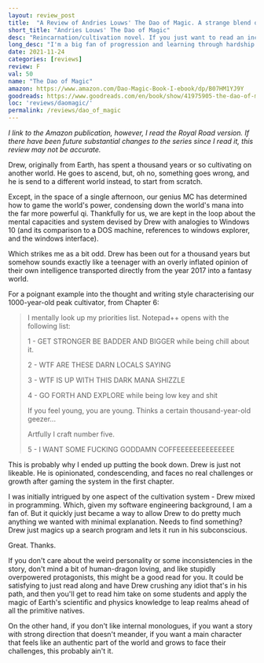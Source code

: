 ```yaml
---
layout: review_post
title:  "A Review of Andries Louws' The Dao of Magic. A strange blend of pop references and ridiculously overpowered protagonists"
short_title: "Andries Louws' The Dao of Magic"
desc: "Reincarnation/cultivation novel. If you just want to read an incredibly overpowered protagonist and don't mind them sounding like a teenager off /r/iamverysmart, go for it..."
long_desc: "I'm a big fan of progression and learning through hardship. Within an hour of arriving on a new plane, the MC was already the most powerful force around."
date: 2021-11-24
categories: [reviews]
review: F
val: 50
name: "The Dao of Magic"
amazon: https://www.amazon.com/Dao-Magic-Book-I-ebook/dp/B07HM1YJ9Y
goodreads: https://www.goodreads.com/en/book/show/41975905-the-dao-of-magic-1
loc: 'reviews/daomagic/'
permalink: /reviews/dao_of_magic
---
```


*I link to the Amazon publication, however, I read the Royal Road version. If there have been future substantial changes to the series since I read it, this review may not be accurate.*

Drew, originally from Earth, has spent a thousand years or so cultivating on another world. He goes to ascend, but, oh no, something goes wrong, and he is send to a different world instead, to start from scratch.

Except, in the space of a single afternoon, our genius MC has determined how to game the world's power, condensing down the world's mana into the far more powerful qi. Thankfully for us, we are kept in the loop about the mental capacities and system devised by Drew with analogies to Windows 10 (and its comparison to a DOS machine, references to windows explorer, and the windows interface).

Which strikes me as a bit odd. Drew has been out for a thousand years but somehow sounds exactly like a teenager with an overly inflated opinion of their own intelligence transported directly from the year 2017 into a fantasy world. 

For a poignant example into the thought and writing style characterising our 1000-year-old peak cultivator, from Chapter 6:

> I mentally look up my priorities list. Notepad++ opens with the following list:
>
> 1 - GET STRONGER BE BADDER AND BIGGER while being chill about it.
>
> 2 - WTF ARE THESE DARN LOCALS SAYING
> 
> 3 - WTF IS UP WITH THIS DARK MANA SHIZZLE
> 
> 4 - GO FORTH AND EXPLORE while being low key and shit
>
> If you feel young, you are young. Thinks a certain thousand-year-old geezer...
> 
> Artfully I craft number five.
>
> 5 - I WANT SOME FUCKING GODDAMN COFFEEEEEEEEEEEEEE


This is probably why I ended up putting the book down. Drew is just not likeable. He is opinionated, condescending, and faces no real challenges or growth after gaming the system in the first chapter. 

I was initially intrigued by one aspect of the cultivation system - Drew mixed in programming. Which, given my software engineering background, I am a fan of. But it quickly just became a way to allow Drew to do pretty much anything we wanted with minimal explanation. Needs to find something? Drew just magics up a search program and lets it run in his subconscious.

Great. Thanks.

If you don't care about the weird personality or some inconsistencies in the story, don't mind a bit of human-dragon loving, and like stupidly overpowered protagonists, this might be a good read for you. It could be satisfying to just read along and have Drew crushing any idiot that's in his path, and then you'll get to read him take on some students and apply the magic of Earth's scientific and physics knowledge to leap realms ahead of all the primitive natives. 

On the other hand, if you don't like internal monologues, if you want a story with strong direction that doesn't meander, if you want a main character that feels like an authentic part of the world and grows to face their challenges, this probably ain't it.